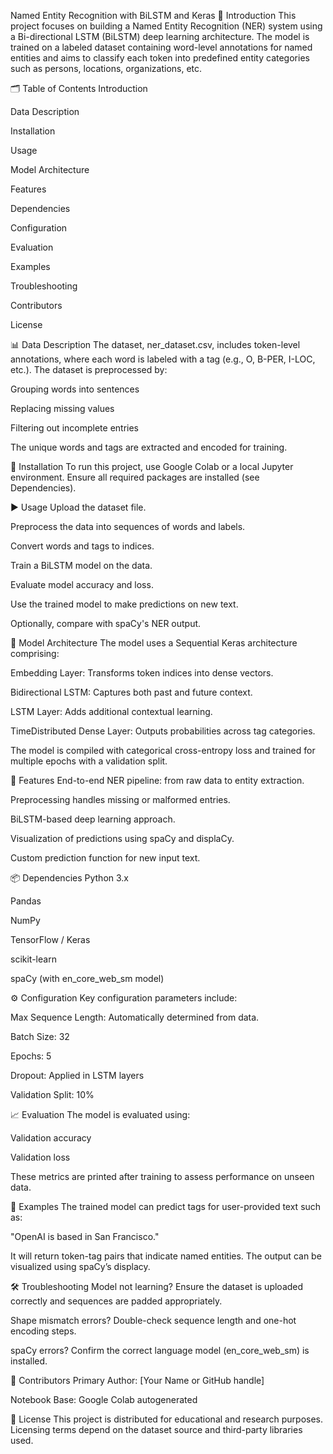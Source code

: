 Named Entity Recognition with BiLSTM and Keras 📌 Introduction This project focuses on building a Named Entity Recognition (NER) system using a Bi-directional LSTM (BiLSTM) deep learning architecture. The model is trained on a labeled dataset containing word-level annotations for named entities and aims to classify each token into predefined entity categories such as persons, locations, organizations, etc.

🗂️ Table of Contents Introduction

Data Description

Installation

Usage

Model Architecture

Features

Dependencies

Configuration

Evaluation

Examples

Troubleshooting

Contributors

License

📊 Data Description The dataset, ner_dataset.csv, includes token-level annotations, where each word is labeled with a tag (e.g., O, B-PER, I-LOC, etc.). The dataset is preprocessed by:

Grouping words into sentences

Replacing missing values

Filtering out incomplete entries

The unique words and tags are extracted and encoded for training.

💾 Installation To run this project, use Google Colab or a local Jupyter environment. Ensure all required packages are installed (see Dependencies).

▶️ Usage Upload the dataset file.

Preprocess the data into sequences of words and labels.

Convert words and tags to indices.

Train a BiLSTM model on the data.

Evaluate model accuracy and loss.

Use the trained model to make predictions on new text.

Optionally, compare with spaCy's NER output.

🧠 Model Architecture The model uses a Sequential Keras architecture comprising:

Embedding Layer: Transforms token indices into dense vectors.

Bidirectional LSTM: Captures both past and future context.

LSTM Layer: Adds additional contextual learning.

TimeDistributed Dense Layer: Outputs probabilities across tag categories.

The model is compiled with categorical cross-entropy loss and trained for multiple epochs with a validation split.

🌟 Features End-to-end NER pipeline: from raw data to entity extraction.

Preprocessing handles missing or malformed entries.

BiLSTM-based deep learning approach.

Visualization of predictions using spaCy and displaCy.

Custom prediction function for new input text.

📦 Dependencies Python 3.x

Pandas

NumPy

TensorFlow / Keras

scikit-learn

spaCy (with en_core_web_sm model)

⚙️ Configuration Key configuration parameters include:

Max Sequence Length: Automatically determined from data.

Batch Size: 32

Epochs: 5

Dropout: Applied in LSTM layers

Validation Split: 10%

📈 Evaluation The model is evaluated using:

Validation accuracy

Validation loss

These metrics are printed after training to assess performance on unseen data.

🧪 Examples The trained model can predict tags for user-provided text such as:

"OpenAI is based in San Francisco."

It will return token-tag pairs that indicate named entities. The output can be visualized using spaCy’s displacy.

🛠️ Troubleshooting Model not learning? Ensure the dataset is uploaded correctly and sequences are padded appropriately.

Shape mismatch errors? Double-check sequence length and one-hot encoding steps.

spaCy errors? Confirm the correct language model (en_core_web_sm) is installed.

👥 Contributors Primary Author: [Your Name or GitHub handle]

Notebook Base: Google Colab autogenerated

📜 License This project is distributed for educational and research purposes. Licensing terms depend on the dataset source and third-party libraries used.


